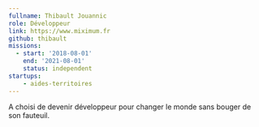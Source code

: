 ```yaml
---
fullname: Thibault Jouannic
role: Développeur
link: https://www.miximum.fr
github: thibault
missions:
  - start: '2018-08-01'
    end: '2021-08-01'
    status: independent
startups:
    - aides-territoires
---
```


A choisi de devenir développeur pour changer le monde sans bouger de son fauteuil.

